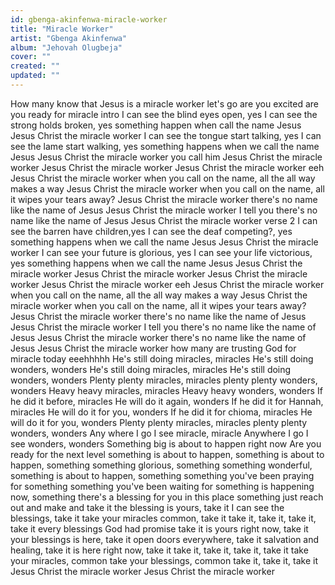 ```yaml
---
id: gbenga-akinfenwa-miracle-worker
title: "Miracle Worker"
artist: "Gbenga Akinfenwa"
album: "Jehovah Olugbeja"
cover: ""
created: ""
updated: ""
---
```


How many know that Jesus is a miracle worker
let's go
are you excited
are you ready for miracle
intro
I can see the blind eyes open, yes
I can see the strong holds broken, yes
something happen when call the name Jesus
Jesus Christ the miracle worker
I can see the tongue start talking, yes
I can see the lame start walking, yes
something happens when we call the name Jesus
Jesus Christ the miracle worker
you call him
Jesus Christ the miracle worker
Jesus Christ the miracle worker
Jesus Christ the miracle worker eeh
Jesus Christ the miracle worker
when you call on the name, all the all way makes a way
Jesus Christ the miracle worker
when you call on the name, all it wipes your tears away?
Jesus Christ the miracle worker
there's no name like the name of Jesus
Jesus Christ the miracle worker
I tell you
there's no name like the name of Jesus
Jesus Christ the miracle worker
verse 2
I can see the barren have children,yes
I can see the deaf competing?, yes
something happens when we call the name Jesus
Jesus Christ the miracle worker
I can see your future is glorious, yes
I can see your life victorious, yes
something happens when we call the name Jesus
Jesus Christ the miracle worker
Jesus Christ the miracle worker
Jesus Christ the miracle worker
Jesus Christ the miracle worker eeh
Jesus Christ the miracle worker
when you call on the name, all the all way makes a way
Jesus Christ the miracle worker
when you call on the name, all it wipes your tears away?
Jesus Christ the miracle worker
there's no name like the name of Jesus
Jesus Christ the miracle worker
I tell you
there's no name like the name of Jesus
Jesus Christ the miracle worker
there's no name like the name of Jesus
Jesus Christ the miracle worker
how many are trusting God for miracle today
eeehhhhh
He's still doing miracles, miracles
He's still doing wonders, wonders
He's still doing miracles, miracles
He's still doing wonders, wonders
Plenty plenty miracles, miracles
plenty plenty wonders, wonders
Heavy heavy miracles, miracles
Heavy heavy wonders, wonders
If he did it before, miracles
He will do it again, wonders
If he did it for Hannah, miracles
He will do it for you, wonders
If he did it for chioma, miracles
He will do it for you, wonders
Plenty plenty miracles, miracles
plenty plenty wonders, wonders
Any where I go I see miracle, miracle
Anywhere I go I see wonders, wonders
Something big is about to happen right now
Are you ready for the next level
something
is about to happen, something
is about to happen, something
something glorious, something
something wonderful, something
is about to happen, something
something you've been praying for
something
something you've been waiting for
something
is happening now, something
there's a blessing for you in this place
something
just reach out and make and take it
the blessing is yours, take it
I can see the blessings, take it
take your miracles common, take it
take it, take it, take it, take it
every blessings God had promise
take it
is yours right now, take it
your blessings is here, take it
open doors everywhere, take it
salvation and healing, take it
is here right now, take it
take it, take it, take it, take it
take your miracles, common
take your blessings, common
take it, take it, take it
Jesus Christ the miracle worker
Jesus Christ the miracle worker
